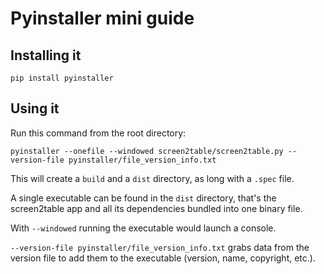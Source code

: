 # Pyinstaller mini guide

## Installing it

```
pip install pyinstaller
```

## Using it
Run this command from the root directory:
```
pyinstaller --onefile --windowed screen2table/screen2table.py --version-file pyinstaller/file_version_info.txt
```
This will create a `build` and a `dist` directory, as long with a `.spec` file.

A single executable can be found in the `dist` directory, that's the screen2table app and all its dependencies bundled into one binary file.

With `--windowed` running the executable would launch a console.

`--version-file pyinstaller/file_version_info.txt` grabs data from the version file to add them to the executable (version, name, copyright, etc.).